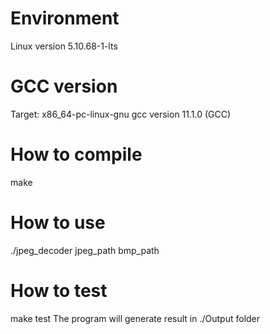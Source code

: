 # Environment
Linux version 5.10.68-1-lts

# GCC version
Target: x86_64-pc-linux-gnu
gcc version 11.1.0 (GCC)

# How to compile
make

# How to use
./jpeg_decoder jpeg_path bmp_path

# How to test
make test
The program will generate result in ./Output folder
